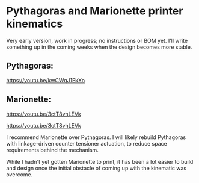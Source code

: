 # Pythagoras and Marionette printer kinematics

Very early version, work in progress; no instructions or BOM yet. I'll write something up in the coming weeks when the design becomes more stable. 
## Pythagoras:

https://youtu.be/kwCWqJ1EkXo

## Marionette:

https://youtu.be/3ctT8vhLEVk

https://youtu.be/3ctT8vhLEVk

I recommend Marionette over Pythagoras. I will likely rebuild Pythagoras with linkage-driven counter tensioner actuation, to reduce space requirements behind the mechanism. 

While I hadn't yet gotten Marionette to print, it has been a lot easier to build and design once the initial obstacle of coming up with the kinematic was overcome.